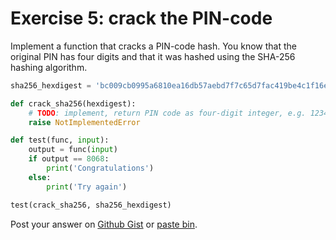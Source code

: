 # Exercise 5: crack the PIN-code

Implement a function that cracks a PIN-code hash. You know that the original PIN has four digits and that it was hashed using the SHA-256 hashing algorithm.

```python
sha256_hexdigest = 'bc009cb0995a6810ea16db57aebd7f7c65d7fac419be4c1f16ed6bc3b58d5359'

def crack_sha256(hexdigest):
    # TODO: implement, return PIN code as four-digit integer, e.g. 1234
    raise NotImplementedError

def test(func, input):
    output = func(input)
    if output == 8068:
        print('Congratulations')
    else:
        print('Try again')

test(crack_sha256, sha256_hexdigest)
```

Post your answer on [Github Gist](https://gist.github.com/) or [paste bin](https://paste.ubuntu.com/).
